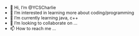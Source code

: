 - 👋 Hi, I’m @YCSCharlie
- 👀 I’m interested in learning more about coding/programming
- 🌱 I’m currently learning java, c++
- 💞️ I’m looking to collaborate on ...
- 📫 How to reach me ...

<!---
YCSCharlie/YCSCharlie is a ✨ special ✨ repository because its `README.md` (this file) appears on your GitHub profile.
You can click the Preview link to take a look at your changes.
--->
